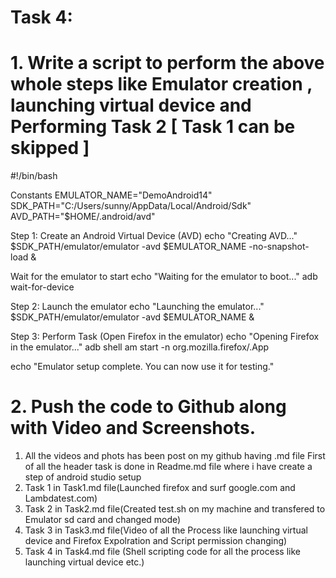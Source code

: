 # Task 4:
# 1. Write a script to perform the above whole steps like Emulator creation , launching virtual device and Performing Task 2 [ Task 1 can be skipped ]

#!/bin/bash

 Constants
EMULATOR_NAME="DemoAndroid14"
SDK_PATH="C:/Users/sunny/AppData/Local/Android/Sdk"
AVD_PATH="$HOME/.android/avd"

 Step 1: Create an Android Virtual Device (AVD)
echo "Creating AVD..."
$SDK_PATH/emulator/emulator -avd $EMULATOR_NAME -no-snapshot-load &

 Wait for the emulator to start
echo "Waiting for the emulator to boot..."
adb wait-for-device

 Step 2: Launch the emulator
echo "Launching the emulator..."
$SDK_PATH/emulator/emulator -avd $EMULATOR_NAME &

 Step 3: Perform Task (Open Firefox in the emulator)
echo "Opening Firefox in the emulator..."
adb shell am start -n org.mozilla.firefox/.App

echo "Emulator setup complete. You can now use it for testing."

# 2. Push the code to Github along with Video and Screenshots.

   1. All the videos and phots has been post on my github having .md file
   First of all the header task is done in Readme.md file where i have create a step of android studio setup
   2. Task 1 in Task1.md file(Launched firefox and surf google.com and Lambdatest.com)
   3. Task 2 in Task2.md file(Created test.sh on my machine and transfered to Emulator sd card and changed mode)
   4. Task 3 in Task3.md file(Video of all the Process like  launching virtual device and Firefox Expolration and Script permission changing)
   5. Task 4 in Task4.md file (Shell scripting code for all the process like launching virtual device etc.)
   
